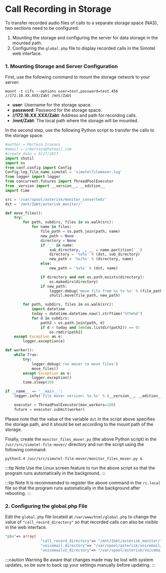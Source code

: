 # Call Recording in Storage

To transfer recorded audio files of calls to a separate storage space (NAS), two sections need to be configured:

1. Mounting the storage and configuring the server for data storage in the mounted path.
2. Configuring the `global.php` file to display recorded calls in the Simotel web interface.

### 1. Mounting Storage and Server Configuration

First, use the following command to mount the storage network to your server:

```shell
mount -t cifs --options user=test,password=test.456 //172.18.XX.XXX/Zabt /mnt/Zabt
```

- **user**: Username for the storage space.
- **password**: Password for the storage space.
- **//172.18.XX.XXX/Zabt**: Address and path for recording calls.
- **/mnt/Zabt**: The local path where the storage will be mounted.

In the second step, use the following Python script to transfer the calls to the storage space:

```python
#author = Morteza Iravani
#email = irmorteza@hotmail.com
#create date = 9/17/2017
import shutil
import os
from conf.config import Config
Config.log_file_name_simotel = 'simotelfilemover.log'
from logger import logger
from concurrent.futures import ThreadPoolExecutor
from _version import __version__, __edition__
import time

src = '/var/spool/asterisk/monitor_converted/'
dst = '/mnt/Zabt/asterisk_monitor/'

def move_files():
    try:
        for path, subdirs, files in os.walk(src):
            for name in files:
                file_path = os.path.join(path, name)
                new_path = None
                directory = None
                if '_' in name:
                    sub_directory, _, __ = name.partition('_')
                    directory = '%s%s' % (dst, sub_directory)
                    new_path = '%s/%s' % (directory, name)
                else:
                    new_path = '%s%s' % (dst, name)

                if directory and not os.path.exists(directory):
                    os.makedirs(directory)
                if new_path:
                    logger.debug('move file from %s to %s' % (file_path, new_path))
                    shutil.move(file_path, new_path)

        for path, subdirs, files in os.walk(src):
            import datetime
            today = datetime.datetime.now().strftime('%Y%m%d')
            for d in subdirs:
                path2 = os.path.join(path, d)
                if d < today and len(os.listdir(path2)) == 0:
                    os.rmdir(path2)
    except Exception as e:
        logger.exception(e)

def worker():
    while True:
        try:
            logger.debug('run mover to move files')
            move_files()
        except Exception as e:
            logger.exception()
        time.sleep(10)

if __name__ == '__main__':
    logger.info('file mover version: %s.%s' % (__version__, __edition__))

    executor = ThreadPoolExecutor(max_workers=100)
    future = executor.submit(worker)
```

Please note that the value of the variable `dst` in the script above specifies the storage path, and it should be set according to the mount path of the storage.

Finally, create the `monitor_files_mover.py` (the above Python script) in the `/usr/src/simotel-file-mover/` directory and run the script using the following command:

```shell
python3.4 /usr/src/simotel-file-mover/monitor_files_mover.py &
```

:::tip Note
Use the Linux screen feature to run the above script so that the program runs automatically in the background.
:::

:::tip Note
It is recommended to register the above command in the `rc.local` file so that the program runs automatically in the background after rebooting.
:::

### 2. Configuring the global.php File

Edit the `global.php` file located at `/var/www/html/global.php` to change the value of `"call_record_directory"` so that recorded calls can also be visible in the web interface.

```php
"pbx"=> array(
                "call_record_directory"=> "/mnt/Zabt/asterisk_monitor/",  // This value should be changed to the new path
                "voicemail_directory"=> "/var/spool/asterisk/voicemail/simotel-voicemail/",
                "voicemailv2_directory"=> "/var/spool/asterisk/voicemailv2/"
```

:::caution Warning
Be aware that changes made may be lost with system updates, so be sure to back up your settings manually before updating.
:::